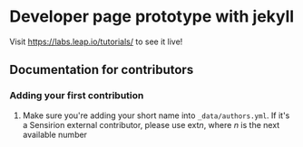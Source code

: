# Developer page prototype with jekyll

Visit https://labs.leap.io/tutorials/ to see it live!


## Documentation for contributors

### Adding your first contribution

1. Make sure you're adding your short name into ```_data/authors.yml```. If it's a Sensirion external contributor, please use ext*n*, where *n* is the next available number